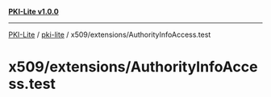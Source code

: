 [**PKI-Lite v1.0.0**](../../../../README.md)

---

[PKI-Lite](../../../../README.md) / [pki-lite](../../../README.md) / x509/extensions/AuthorityInfoAccess.test

# x509/extensions/AuthorityInfoAccess.test
